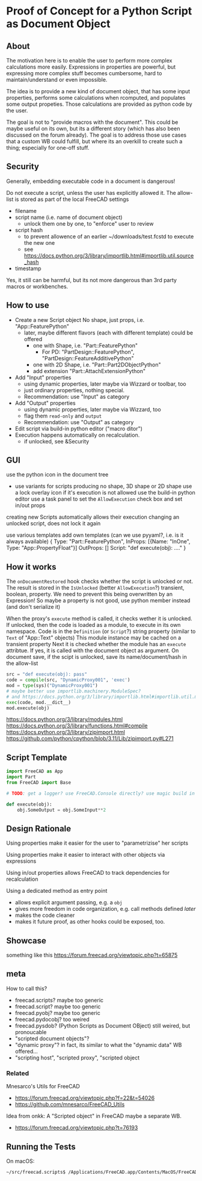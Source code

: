 # Proof of Concept for a Python Script as Document Object

## About

The motivation here is to enable the user to perform more complex calculations more easily.
Expressions in properties are powerful, but expressing more complex stuff becomes cumbersome,
hard to maintain/understand or even impossible.

The idea is to provide a new kind of document object, that has some input properties, performs
some calculations when rcomputed, and populates some output propeties. Those calculations are
provided as python code by the user.

The goal is not to "provide macros with the document". This could be maybe useful on its own,
but its a different story (which has also been discussed on the forum already).
The goal is to address those use cases that a custom WB could fulfill, but where its an overkill
to create such a thing; especially for one-off stuff.


## Security

Generally, embedding executable code in a document is dangerous!

Do not execute a script, unless the user has explicitly allowed it.
The allow-list is stored as part of the local FreeCAD settings
 - filename
 - script name (i.e. name of document object)
   - unlock them one by one, to "enforce" user to review
 - script hash
   - to prevent allowence of an earlier ~/downloads/test.fcstd to execute the new one
   - see https://docs.python.org/3/library/importlib.html#importlib.util.source_hash
 - timestamp

Yes, it still can be harmful, but its not more dangerous than 3rd party macros or workbenches.

## How to use

- Create a new Script object
  No shape, just props, i.e. "App::FeaturePython"
  - later, maybe different flavors (each with different template) could be offered
    - one with Shape, i.e. "Part::FeaturePython"
      - For PD: "PartDesign::FeaturePython", "PartDesign::FeatureAdditivePython"
    - one with 2D Shape, i.e. "Part::Part2DObjectPython"
    - add extension "Part::AttachExtensionPython"
- Add "Input" properties
  - using dynamic properties, later maybe via Wizzard or toolbar, too
  - just ordinary properties, nothing special.
  - Recommendation: use "Input" as category
- Add "Output" properties
  - using dynamic properties, later maybe via Wizzard, too
  - flag them `read-only` and `output`
  - Recommendation: use "Output" as category
- Edit script via build-in python editor ("macro ditor")
- Execution happens automatically on recalculation.
  - if unlocked, see &Security

## GUI

use the python icon in the document tree
 - use variants for scripts producing no shape, 3D shape or 2D shape
use a lock overlay icon if it's execution is not allowed
use the build-in python editor
use a task panel to set the `AllowExecution` check box and set in/out props

creating new Scripts automatically allows their execution
changing an unlocked script, does not lock it again

use various templates
add own templates (can we use pyyaml?, i.e. is it always available)
{
  Type: "Part::FeaturePython",
  InProps: [{Name: "InOne", Type: "App::PropertyFloat"}]
  OutProps: []
  Script: "def execute(obj): ...."
}


## How it works

The `onDocumentRestored` hook checks whether the script is unlocked or not.
The result is stored in the `IsUnlocked` (better `AllowExecution`?) transient, boolean, property.
We need to prevent this being overwritten by an Expression!
So maybe a property is not good, use python member instead (and don't serialize it)

When the proxy's `execute` method is called, it checks wether it is unlocked.
If unlocked, then the code is loaded as a module, to execute in its own namespace.
Code is in the `Definition` (or `Script`?) string property (similar to `Text` of "App::Text" objects)
This module instance may be cached on a transient property
Next it is checked whether the module has an `execute` attribtue.
If yes, it is called with the document object as argument.
On document save, if the scipt is unlocked, save its name/document/hash in the allow-list

```py
src = "def execute(obj): pass"
code = compile(src, "DynamicProxy001", 'exec')
mod = type(sys)("DynamicProxy001")
# maybe better use importlib.machinery.ModuleSpec?
# and https://docs.python.org/3/library/importlib.html#importlib.util.module_from_spec
exec(code, mod.__dict__)
mod.execute(obj)
```

https://docs.python.org/3/library/modules.html
https://docs.python.org/3/library/functions.html#compile
https://docs.python.org/3/library/zipimport.html
https://github.com/python/cpython/blob/3.11/Lib/zipimport.py#L271

## Script Template
```py
import FreeCAD as App
import Part
from FreeCAD import Base

# TODO: get a logger? use FreeCAD.Console directly? use magic build in Log/Err/Wrn? use FreeCAD.Logger?

def execute(obj):
    obj.SomeOutput = obj.SomeInput**2
```

## Design Rationale

Using properties make it easier for the user to "parametrizise" her scripts

Using properties make it easier to interact with other objects via expressions

Using in/out properties allows FreeCAD to track dependencies for recalculation

Using a dedicated method as entry point
 - allows explicit argument passing, e.g. a `obj`
 - gives more freedom in code organization, e.g. call methods defined *later*
 - makes the code cleaner
 - makes it future proof, as other hooks could be exposed, too.

## Showcase

something like this https://forum.freecad.org/viewtopic.php?t=65875

## meta
How to call this?
 - freecad.scripts? maybe too generic
 - freecad.script? maybe too generic
 - freecad.pyobj? maybe too generic
 - freecad.pydocobj? too weired
 - freecad.pysdob? (Python Scripts as Document OBject) still weired, but pronoucable
 - "scripted document objects"?
 - "dynamic proxy"? in fact, its similar to what the "dynamic data" WB offered...
 - "scripting host", "scripted proxy", "scripted object

### Related

Mnesarco's Utils for FreeCAD
 - https://forum.freecad.org/viewtopic.php?f=22&t=54026
 - https://github.com/mnesarco/FreeCAD_Utils

Idea from onkk: A "Scripted object" in FreeCAD maybe a separate WB.
 - https://forum.freecad.org/viewtopic.php?t=76193

## Running the Tests

On macOS:
```sh
~/src/freecad.scripts$ /Applications/FreeCAD.app/Contents/MacOS/FreeCAD --python-path . --console --run-test "freecad.scripts.tests"
```
